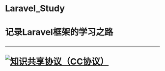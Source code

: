 <h1>Laravel_Study<h1>
  
记录Laravel框架的学习之路 

-----------

[![知识共享协议（CC协议）](https://img.shields.io/badge/License-Creative%20Commons-DC3D24.svg)](https://creativecommons.org/licenses/by-nc-sa/4.0/deed.zh)
